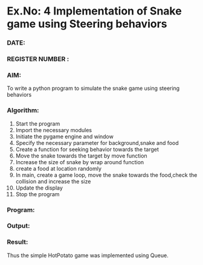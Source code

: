 # Ex.No: 4  Implementation of Snake game using Steering behaviors
### DATE:                                                                            
### REGISTER NUMBER : 
### AIM: 
To write a python program to simulate the snake game using steering behaviors
### Algorithm:
1. Start the program
2. Import the necessary modules
3. Initiate the pygame engine and window
4. Specify the necessary parameter for background,snake and food
5. Create a function for seeking behavior towards the target
6.  Move the snake towards the target by move function
7.  Increase the size of snake by wrap around function
8.  create a food at location randomly
9.  In main, create a game loop, move the snake towards the food,check the collision and increase the size
10.  Update the display
11.  Stop the program
 ### Program:











### Output:



### Result:
Thus the simple HotPotato game was implemented using Queue.
